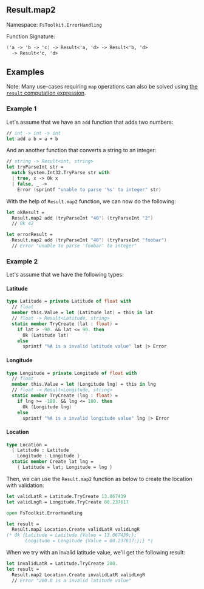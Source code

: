 ## Result.map2

Namespace: `FsToolkit.ErrorHandling`

Function Signature:

```fsharp
('a -> 'b -> 'c) -> Result<'a, 'd> -> Result<'b, 'd>
  -> Result<'c, 'd>
```

## Examples

Note: Many use-cases requiring `map` operations can also be solved using [the `result` computation expression](../result/ce.md).

### Example 1

Let's assume that we have an `add` function that adds two numbers:

```fsharp
// int -> int -> int
let add a b = a + b
```

And an another function that converts a string to an integer:

```fsharp
// string -> Result<int, string>
let tryParseInt str =
  match System.Int32.TryParse str with
  | true, x -> Ok x
  | false, _ ->
    Error (sprintf "unable to parse '%s' to integer" str)
```

With the help of `Result.map2` function, we can now do the following:

```fsharp
let okResult =
  Result.map2 add (tryParseInt "40") (tryParseInt "2")
  // Ok 42

let errorResult =
  Result.map2 add (tryParseInt "40") (tryParseInt "foobar")
  // Error "unable to parse 'foobar' to integer"
```

### Example 2

Let's assume that we have the following types:

#### Latitude

```fsharp
type Latitude = private Latitude of float with
  // float
  member this.Value = let (Latitude lat) = this in lat
  // float -> Result<Latitude, string>
  static member TryCreate (lat : float) =
    if lat > -90. && lat <= 90. then
      Ok (Latitude lat)
    else
      sprintf "%A is a invalid latitude value" lat |> Error
```

#### Longitude

```fsharp
type Longitude = private Longitude of float with
  // float
  member this.Value = let (Longitude lng) = this in lng
  // float -> Result<Longitude, string>
  static member TryCreate (lng : float) =
    if lng >= -180. && lng <= 180. then
      Ok (Longitude lng)
    else
      sprintf "%A is a invalid longitude value" lng |> Error
```

#### Location

```fsharp
type Location =
  { Latitude : Latitude
    Longitude : Longitude }
  static member Create lat lng =
    { Latitude = lat; Longitude = lng }
```

Then, we can use the `Result.map2` function as below to create the location with validation:

```fsharp
let validLatR = Latitude.TryCreate 13.067439
let validLngR = Longitude.TryCreate 80.237617

open FsToolkit.ErrorHandling

let result =
  Result.map2 Location.Create validLatR validLngR
(* Ok {Latitude = Latitude {Value = 13.067439;};
       Longitude = Longitude {Value = 80.237617;};} *)
```

When we try with an invalid latitude value, we'll get the following result:

```fsharp
let invalidLatR = Latitude.TryCreate 200.
let result =
  Result.map2 Location.Create invalidLatR validLngR
  // Error "200.0 is a invalid latitude value"
```